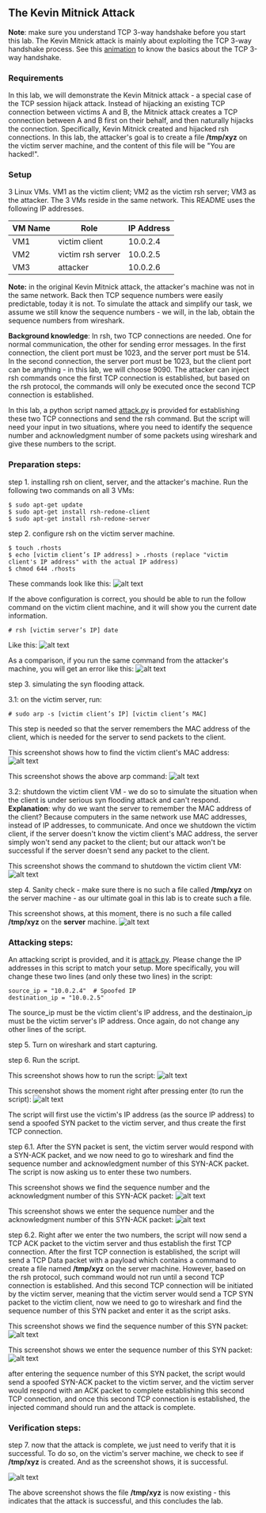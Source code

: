 ## The Kevin Mitnick Attack 

**Note**: make sure you understand TCP 3-way handshake before you start this lab. The Kevin Mitnick attack is mainly about exploiting the TCP 3-way handshake process. See this [animation](https://jidongxiao.github.io/networksecurity/animations/tcp_3way_handshake/index.html) to know the basics about the TCP 3-way handshake.

### Requirements

In this lab, we will demonstrate the Kevin Mitnick attack - a special case of the TCP session hijack attack. Instead of hijacking an existing TCP connection between victims A and B, the Mitnick attack creates a TCP connection between A and B first on their behalf, and then naturally hijacks the connection. Specifically, Kevin Mitnick created and hijacked rsh connections. In this lab, the attacker's goal is to create a file **/tmp/xyz** on the victim server machine, and the content of this file will be "You are hacked!".

### Setup

3 Linux VMs. VM1 as the victim client; VM2 as the victim rsh server; VM3 as the attacker. The 3 VMs reside in the same network. This README uses the following IP addresses.

| VM Name | Role                 | IP Address |
|---------|----------------------|------------|
| VM1     | victim client        | 10.0.2.4   |
| VM2     | victim rsh server    | 10.0.2.5   |
| VM3     | attacker             | 10.0.2.6   |


**Note:** in the original Kevin Mitnick attack, the attacker's machine was not in the same network. Back then TCP sequence numbers were easily predictable, today it is not. To simulate the attack and simplify our task, we assume we still know the sequence numbers - we will, in the lab, obtain the sequence numbers from wireshark. 

**Background knowledge**: In rsh, two TCP connections are needed. One for normal communication, the other for sending error messages. In the first connection, the client port must be 1023, and the server port must be 514. In the second connection, the server port must be 1023, but the client port can be anything - in this lab, we will choose 9090. The attacker can inject rsh commands once the first TCP connection is established, but based on the rsh protocol, the commands will only be executed once the second TCP connection is established.

In this lab, a python script named [attack.py](attack.py) is provided for establishing these two TCP connections and send the rsh command. But the script will need your input in two situations, where you need to identify the sequence number and acknowledgment number of some packets using wireshark and give these numbers to the script.

### Preparation steps: 

step 1. installing rsh on client, server, and the attacker's machine. Run the following two commands on all 3 VMs:

```console
$ sudo apt-get update
$ sudo apt-get install rsh-redone-client
$ sudo apt-get install rsh-redone-server
```

step 2. configure rsh on the victim server machine.

```console
$ touch .rhosts
$ echo [victim client’s IP address] > .rhosts (replace "victim client's IP address" with the actual IP address)
$ chmod 644 .rhosts
```

These commands look like this:
![alt text](lab-mitnick-rsh-config.png "rsh works")

If the above configuration is correct, you should be able to run the follow command on the victim client machine, and it will show you the current date information.

```console
# rsh [victim server’s IP] date
```

Like this:
![alt text](lab-mitnick-rsh-good.png "rsh works")

As a comparison, if you run the same command from the attacker's machine, you will get an error like this:
![alt text](lab-mitnick-rsh-bad.png "rsh doesn't work")

step 3. simulating the syn flooding attack.

3.1: on the victim server, run:

```console
# sudo arp -s [victim client’s IP] [victim client’s MAC]
```

This step is needed so that the server remembers the MAC address of the client, which is needed for the server to send packets to the client.

This screenshot shows how to find the victim client's MAC address:
![alt text](lab-mitnick-mac.png "find the MAC address")

This screenshot shows the above arp command:
![alt text](lab-mitnick-arp.png "setting up arp cache")

3.2: shutdown the victim client VM - we do so to simulate the situation when the client is under serious syn flooding attack and can't respond. **Explanation**: why do we want the server to remember the MAC address of the client? Because computers in the same network use MAC addresses, instead of IP addresses, to communicate. And once we shutdown the victim client, if the server doesn't know the victim client's MAC address, the server simply won't send any packet to the client; but our attack won't be successful if the server doesn't send any packet to the client.

This screenshot shows the command to shutdown the victim client VM:
![alt text](lab-mitnick-shutdown.png "shutting down victim client VM")

<!-- step 4. in the attacking steps (next section), right after step 6.1, we need to run step 6.2 as soon as possible, otherwise the server will RESET the 1st TCP connection; similarly, right after step 6.3, we need to run step 7.1 as soon as possible, otherwise the server will RESET the 2nd TCP connection. Therefore, writing a sniffing-and-spoofing script would be the better way to perform this attack.

Alternatively, we can run these two commands on the server so that it does not RESET that fast.

```console
# sudo sysctl -w net.ipv4.tcp_syn_retries=50
# sudo sysctl -w net.ipv4.tcp_synack_retries=50
```

This screenshot shows these two commands:
![alt text](lab-mitnick-retries.png "changing retry limits")

**Explanation**: these two commands are saying, do not reset the tcp connection, unless one party of the connection has tried *syn* more than 50 times; do not reset the tcp connection, unless one party of the connection has tried *syn-ack* more than 50 times.
-->

step 4. Sanity check - make sure there is no such a file called **/tmp/xyz** on the server machine - as our ultimate goal in this lab is to create such a file.

This screenshot shows, at this moment, there is no such a file called **/tmp/xyz** on the **server** machine.
![alt text](lab-mitnick-sanity-check.png "sanity check")

### Attacking steps:

An attacking script is provided, and it is [attack.py](attack.py). Please change the IP addresses in this script to match your setup. More specifically, you will change these two lines (and only these two lines) in the script:

```console
source_ip = "10.0.2.4"  # Spoofed IP
destination_ip = "10.0.2.5"
```

The source\_ip must be the victim client's IP address, and the destinaion\_ip must be the victim server's IP address. Once again, do not change any other lines of the script.

step 5. Turn on wireshark and start capturing.

step 6. Run the script. 

This screenshot shows how to run the script:
![alt text](lab-mitnick-attack-before-enter.png "ready to run the script, right before pressing enter")

This screenshot shows the moment right after pressing enter (to run the script):
![alt text](lab-mitnick-attack-after-enter.png "run the script, right after pressing enter")

The script will first use the victim's IP address (as the source IP address) to send a spoofed SYN packet to the victim server, and thus create the first TCP connection. 

step 6.1. After the SYN packet is sent, the victim server would respond with a SYN-ACK packet, and we now need to go to wireshark and find the sequence number and acknowledgment number of this SYN-ACK packet. The script is now asking us to enter these two numbers.

This screenshot shows we find the sequence number and the acknowledgment number of this SYN-ACK packet:
![alt text](lab-mitnick-syn-ack-wireshark.png "find the sequence number and the ack number of the first SYN-ACK packet")

This screenshot shows we enter the sequence number and the acknowledgment number of this SYN-ACK packet:
![alt text](lab-mitnick-enter-seq-and-ack-numbers.png "enter the sequence number and the ack number of the first SYN-ACK packet")

step 6.2. Right after we enter the two numbers, the script will now send a TCP ACK packet to the victim server and thus establish the first TCP connection. After the first TCP connection is established, the script will send a TCP Data packet with a payload which contains a command to create a file named **/tmp/xyz** on the server machine. However, based on the rsh protocol, such command would not run until a second TCP connection is established. And this second TCP connection will be initiated by the victim server, meaning that the victim server would send a TCP SYN packet to the victim client, now we need to go to wireshark and find the sequence number of this SYN packet and enter it as the script asks.

This screenshot shows we find the sequence number of this SYN packet:
![alt text](lab-mitnick-2nd-syn-wireshark.png "find the sequence number of the 2nd SYN packet")

This screenshot shows we enter the sequence number of this SYN packet:
![alt text](lab-mitnick-complete.png "enter the sequence number and complete the attack")

after entering the sequence number of this SYN packet, the script would send a spoofed SYN-ACK packet to the victim server, and the victim server would respond with an ACK packet to complete establishing this second TCP connection, and once this second TCP connection is established, the injected command should run and the attack is complete.

### Verification steps:

step 7. now that the attack is complete, we just need to verify that it is successful. To do so, on the victim's server machine, we check to see if **/tmp/xyz** is created. And as the screenshot shows, it is successful.

![alt text](lab-mitnick-success.png "lab success")

The above screenshot shows the file **/tmp/xyz** is now existing - this indicates that the attack is successful, and this concludes the lab.
